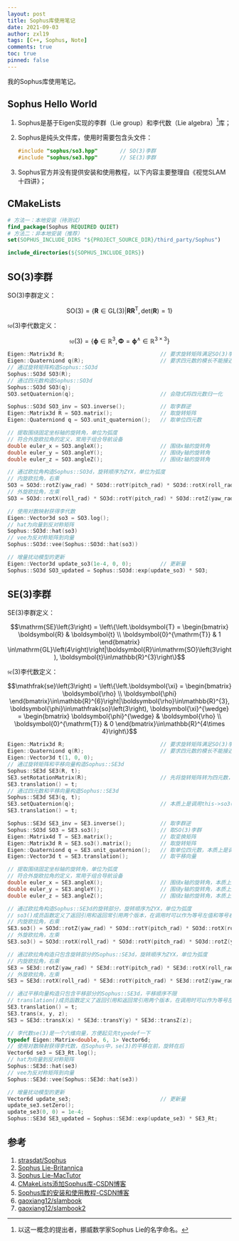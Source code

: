 ```yaml
---
layout: post
title: Sophus库使用笔记
date: 2021-09-03
author: zxl19
tags: [C++, Sophus, Note]
comments: true
toc: true
pinned: false
---
```


我的Sophus库使用笔记。

<!-- more -->

## Sophus Hello World

1. Sophus是基于Eigen实现的李群（Lie group）和李代数（Lie algebra）[^1]库；
2. Sophus是纯头文件库，使用时需要包含头文件：

    ```cpp
    #include "sophus/so3.hpp"       // SO(3)李群
    #include "sophus/se3.hpp"       // SE(3)李群
    ```

3. Sophus官方并没有提供安装和使用教程，以下内容主要整理自《视觉SLAM十四讲》；

[^1]: 以这一概念的提出者，挪威数学家Sophus Lie的名字命名。

## CMakeLists

```cmake
# 方法一：本地安装（待测试）
find_package(Sophus REQUIRED QUIET)
# 方法二：非本地安装（推荐）
set(SOPHUS_INCLUDE_DIRS "${PROJECT_SOURCE_DIR}/third_party/Sophus")

include_directories(${SOPHUS_INCLUDE_DIRS})
```

## SO(3)李群

$\mathrm{SO}\left(3\right)$李群定义：

$$\mathrm{SO}\left(3\right) = \left\{\left.\boldsymbol{R}\in\mathrm{GL}\left(3\right)\right|\boldsymbol{RR}^{\mathrm{T}}, \mathrm{det}\left(\boldsymbol{R}\right) = 1\right\}$$

$\mathfrak{so}\left(3\right)$李代数定义：

$$\mathfrak{so}\left(3\right) = \left\{\boldsymbol{\phi}\in\mathbb{R}^{3}, \boldsymbol{\Phi} = \boldsymbol{\phi}^{\wedge}\in\mathbb{R}^{3\times 3}\right\}$$

```cpp
Eigen::Matrix3d R;                              // 要求旋转矩阵满足SO(3)李群的定义
Eigen::Quaterniond q(R);                        // 要求四元数的模长不能接近0
// 通过旋转矩阵构造Sophus::SO3d
Sophus::SO3d SO3(R);
// 通过四元数构造Sophus::SO3d
Sophus::SO3d SO3(q);
SO3.setQuaternion(q);                           // 会隐式将四元数归一化

Sophus::SO3d SO3_inv = SO3.inverse();           // 取李群逆
Eigen::Matrix3d R = SO3.matrix();               // 取旋转矩阵
Eigen::Quaterniond q = SO3.unit_quaternion();   // 取单位四元数

// 提取围绕固定坐标轴的旋转角，单位为弧度
// 符合外旋欧拉角的定义，常用于组合导航设备
double euler_x = SO3.angleX();                  // 围绕x轴的旋转角
double euler_y = SO3.angleY();                  // 围绕y轴的旋转角
double euler_z = SO3.angleZ();                  // 围绕z轴的旋转角

// 通过欧拉角构造Sophus::SO3d，旋转顺序为ZYX，单位为弧度
// 内旋欧拉角，右乘
SO3 = SO3d::rotZ(yaw_rad) * SO3d::rotY(pitch_rad) * SO3d::rotX(roll_rad);
// 外旋欧拉角，左乘
SO3 = SO3d::rotX(roll_rad) * SO3d::rotY(pitch_rad) * SO3d::rotZ(yaw_rad);

// 使用对数映射获得李代数
Eigen::Vector3d so3 = SO3.log();
// hat为向量到反对称矩阵
Sophus::SO3d::hat(so3)
// vee为反对称矩阵到向量
Sophus::SO3d::vee(Sophus::SO3d::hat(so3))

// 增量扰动模型的更新
Eigen::Vector3d update_so3(1e-4, 0, 0);         // 更新量
Sophus::SO3d SO3_updated = Sophus::SO3d::exp(update_so3) * SO3;
```

## SE(3)李群

$\mathrm{SE}\left(3\right)$李群定义：

$$\mathrm{SE}\left(3\right) = \left\{\left.\boldsymbol{T} =
\begin{bmatrix}
    \boldsymbol{R} & \boldsymbol{t} \\
    \boldsymbol{0}^{\mathrm{T}} & 1
\end{bmatrix}
\in\mathrm{GL}\left(4\right)\right|\boldsymbol{R}\in\mathrm{SO}\left(3\right), \boldsymbol{t}\in\mathbb{R}^{3}\right\}$$

$\mathfrak{se}\left(3\right)$李代数定义：

$$\mathfrak{se}\left(3\right) = \left\{\left.\boldsymbol{\xi} =
\begin{bmatrix}
    \boldsymbol{\rho} \\
    \boldsymbol{\phi}
\end{bmatrix}\in\mathbb{R}^{6}\right|\boldsymbol{\rho}\in\mathbb{R}^{3}, \boldsymbol{\phi}\in\mathfrak{so}\left(3\right), \boldsymbol{\xi}^{\wedge} =
\begin{bmatrix}
    \boldsymbol{\phi}^{\wedge} & \boldsymbol{\rho} \\
    \boldsymbol{0}^{\mathrm{T}} & 0
\end{bmatrix}\in\mathbb{R}^{4\times 4}\right\}$$

```cpp
Eigen::Matrix3d R;                              // 要求旋转矩阵满足SO(3)李群的定义
Eigen::Quaterniond q(R);                        // 要求四元数的模长不能接近0
Eigen::Vector3d t(1, 0, 0);
// 通过旋转矩阵和平移向量构造Sophus::SE3d
Sophus::SE3d SE3(R, t);
SE3.setRotationMatrix(R);                       // 先将旋转矩阵转为四元数，本质上是调用this->so3().setQuaternion()
SE3.translation() = t;
// 通过四元数和平移向量构造Sophus::SE3d
Sophus::SE3d SE3(q, t);
SE3.setQuaternion(q);                           // 本质上是调用this->so3().setQuaternion()
SE3.translation() = t;

Sophus::SE3d SE3_inv = SE3.inverse();           // 取李群逆
Sophus::SO3d SO3 = SE3.so3();                   // 取SO(3)李群
Eigen::Matrix4d T = SE3.matrix();               // 取变换矩阵
Eigen::Matrix3d R = SE3.so3().matrix();         // 取旋转矩阵
Eigen::Quaterniond q = SE3.unit_quaternion();   // 取单位四元数，本质上是调用this->so3().unit_quaternion()
Eigen::Vector3d t = SE3.translation();          // 取平移向量

// 提取围绕固定坐标轴的旋转角，单位为弧度
// 符合外旋欧拉角的定义，常用于组合导航设备
double euler_x = SE3.angleX();                  // 围绕x轴的旋转角，本质上是调用this->so3().angleX()
double euler_y = SE3.angleY();                  // 围绕y轴的旋转角，本质上是调用this->so3().angleY()
double euler_z = SE3.angleZ();                  // 围绕z轴的旋转角，本质上是调用this->so3().angleZ()

// 通过欧拉角构造Sophus::SE3d的旋转部分，旋转顺序为ZYX，单位为弧度
// so3()成员函数定义了返回引用和返回常引用两个版本，在调用时可以作为等号左值和等号右值使用
// 内旋欧拉角，右乘
SE3.so3() = SO3d::rotZ(yaw_rad) * SO3d::rotY(pitch_rad) * SO3d::rotX(roll_rad);
// 外旋欧拉角，左乘
SE3.so3() = SO3d::rotX(roll_rad) * SO3d::rotY(pitch_rad) * SO3d::rotZ(yaw_rad);

// 通过欧拉角构造只包含旋转部分的Sophus::SE3d，旋转顺序为ZYX，单位为弧度
// 内旋欧拉角，右乘
SE3 = SE3d::rotZ(yaw_rad) * SE3d::rotY(pitch_rad) * SE3d::rotX(roll_rad);
// 外旋欧拉角，左乘
SE3 = SE3d::rotX(roll_rad) * SE3d::rotY(pitch_rad) * SE3d::rotZ(yaw_rad);

// 通过平移向量构造只包含平移部分的Sophus::SE3d，平移顺序不限
// translation()成员函数定义了返回引用和返回常引用两个版本，在调用时可以作为等号左值和等号右值使用
SE3.translation() = t;
SE3.trans(x, y, z);
SE3 = SE3d::transX(x) * SE3d::transY(y) * SE3d::transZ(z);

// 李代数se(3)是一个六维向量，方便起见先typedef一下
typedef Eigen::Matrix<double, 6, 1> Vector6d;
// 使用对数映射获得李代数，在Sophus中，se(3)的平移在前，旋转在后
Vector6d se3 = SE3_Rt.log();
// hat为向量到反对称矩阵
Sophus::SE3d::hat(se3)
// vee为反对称矩阵到向量
Sophus::SE3d::vee(Sophus::SE3d::hat(se3))

// 增量扰动模型的更新
Vector6d update_se3;                            // 更新量
update_se3.setZero();
update_se3(0, 0) = 1e-4;
Sophus::SE3d SE3_updated = Sophus::SE3d::exp(update_se3) * SE3_Rt;
```

## 参考

1. [strasdat/Sophus](https://github.com/strasdat/Sophus)
2. [Sophus Lie-Britannica](https://www.britannica.com/biography/Sophus-Lie)
3. [Sophus Lie-MacTutor](https://mathshistory.st-andrews.ac.uk/Biographies/Lie/)
4. [CMakeLists添加Sophus库-CSDN博客](https://blog.csdn.net/weixin_38213410/article/details/98114423)
5. [Sophus库的安装和使用教程-CSDN博客](https://blog.csdn.net/u011092188/article/details/77833022)
6. [gaoxiang12/slambook](https://github.com/gaoxiang12/slambook)
7. [gaoxiang12/slambook2](https://github.com/gaoxiang12/slambook2)
